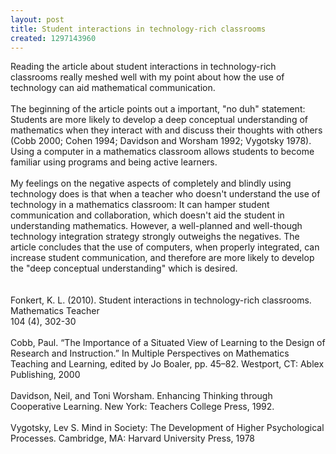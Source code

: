 ```yaml
---
layout: post
title: Student interactions in technology-rich classrooms
created: 1297143960
---
```

<div>
	<div>
		Reading the article about student interactions in technology-rich classrooms really meshed well with my point about how the use of technology can aid mathematical communication.</div>
	<div>
		&nbsp;</div>
	<div>
		The beginning of the article points out a important, &quot;no duh&quot; statement: Students are more likely to develop a deep conceptual understanding of mathematics when they interact with and discuss their thoughts with others (Cobb 2000; Cohen 1994; Davidson and Worsham 1992; Vygotsky 1978). Using a computer in a mathematics classroom allows students to become familiar using programs and being active learners.</div>
	<div>
		&nbsp;</div>
	<div>
		My feelings on the negative aspects of completely and blindly using technology does is that when a teacher who doesn&#39;t understand the use of technology in a mathematics classroom: It can hamper student communication and collaboration, which doesn&#39;t aid the student in understanding mathematics. However, a well-planned and well-though technology integration strategy strongly outweighs the negatives. The article concludes that the use of computers, when properly integrated, can increase student communication, and therefore are more likely to develop the &quot;deep conceptual understanding&quot; which is desired.</div>
	<div>
		&nbsp;</div>
	<div>
		&nbsp;</div>
	<div>
		Fonkert, K. L. (2010). Student interactions in technology-rich classrooms. Mathematics Teacher</div>
	<div>
		104 (4), 302-30</div>
	<div>
		&nbsp;</div>
	<div>
		Cobb, Paul. &ldquo;The Importance of a Situated View of Learning to the Design of Research and Instruction.&rdquo; In Multiple Perspectives on Mathematics Teaching and Learning, edited by Jo Boaler, pp. 45&ndash;82. Westport, CT: Ablex Publishing, 2000</div>
	<div>
		&nbsp;</div>
	<div>
		Davidson, Neil, and Toni Worsham. Enhancing Thinking through Cooperative Learning. New York: Teachers College Press, 1992.</div>
	<div>
		&nbsp;</div>
	<div>
		Vygotsky, Lev S. Mind in Society: The Development of Higher Psychological Processes. Cambridge, MA: Harvard University Press, 1978</div>
</div>
